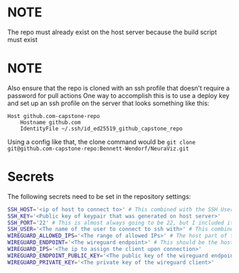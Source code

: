 # NOTE
The repo must already exist on the host server because the build script must exist

# NOTE
Also ensure that the repo is cloned with an ssh profile that doesn't require a password for pull actions
One way to accomplish this is to use a deploy key and set up an ssh profile on the server that looks something like this:
```
Host github.com-capstone-repo
	Hostname github.com
	IdentityFile ~/.ssh/id_ed25519_github_capstone_repo
```
Using a config like that, the clone command would be `git clone git@github.com-capstone-repo:Bennett-Wendorf/NeuraViz.git`

# Secrets
The following secrets need to be set in the repository settings:
```bash
SSH_HOST='<ip of host to connect to>' # This combined with the SSH User is what you'd normally type in. For example, if you'd normally type `ssh root@localhost`, then this would be `localhost`
SSH_KEY='<Public key of keypair that was generated on host server>'
SSH_PORT='22' # This is almost always going to be 22, but I included it here anyway
SSH_USER='<The name of the user to connect to ssh with>' # This combined with the SSH host is what you'd normally type in. For example, if you'd normally type `ssh root@localhost`, then this would be `root`
WIREGUARD_ALLOWED_IPS='<The range of allowed IPs>' # The host part of the IP MUST be 0. E.g.: 123.255.0.0/16
WIREGUARD_ENDPOINT='<The wireguard endpoint>' # This should be the host and port of the wireguard server. E.g.: 123.255.25.12:51820 OR subdomain.example.com:51820
WIREGUARD_IPS='<The ip to assign the client upon connection>'
WIREGUARD_ENDPOINT_PUBLIC_KEY='<The public key of the wireguard endpoint>'
WIREGUARD_PRIVATE_KEY='<The private key of the wireguard client>'
```
